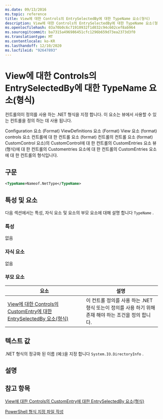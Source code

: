 ```yaml
---
ms.date: 09/13/2016
ms.topic: reference
title: View에 대한 Controls의 EntrySelectedBy에 대한 TypeName 요소(형식)
description: View에 대한 Controls의 EntrySelectedBy에 대한 TypeName 요소(형식)
ms.openlocfilehash: 03a70b0c6c71910932f1d032c94c602cef8ab964
ms.sourcegitcommit: ba7315a496986451cfc1296b659d73ea2373d3f0
ms.translationtype: MT
ms.contentlocale: ko-KR
ms.lasthandoff: 12/10/2020
ms.locfileid: "92647893"
---
```

# <a name="typename-element-for-entryselectedby-for-controls-for-view-format"></a>View에 대한 Controls의 EntrySelectedBy에 대한 TypeName 요소(형식)

컨트롤의이 정의를 사용 하는 .NET 형식을 지정 합니다. 이 요소는 뷰에서 사용할 수 있는 컨트롤을 정의 하는 데 사용 됩니다.

Configuration 요소 (Format) ViewDefinitions 요소 (Format) View 요소 (format) controls 요소 컨트롤에 대 한 컨트롤 요소 (format) 컨트롤의 컨트롤 요소 (format) CustomControl 요소)의 CustomControl에 대 한 컨트롤의 CustomEntries 요소 뷰 (형식)에 대 한 컨트롤의 Customentries 요소에 대 한 컨트롤의 CustomEntries 요소에 대 한 컨트롤의 형식입니다.

## <a name="syntax"></a>구문

```xml
<TypeName>Nameof.NetType</TypeName>

```

## <a name="attributes-and-elements"></a>특성 및 요소

다음 섹션에서는 특성, 자식 요소 및 요소의 부모 요소에 대해 설명 합니다 `TypeName` .

### <a name="attributes"></a>특성

없음

### <a name="child-elements"></a>자식 요소

없음

### <a name="parent-elements"></a>부모 요소

|요소|설명|
|-------------|-----------------|
|[View에 대한 Controls의 CustomEntry에 대한 EntrySelectedBy 요소(형식)](./entryselectedby-element-for-customentry-for-controls-for-view-format.md)|이 컨트롤 정의를 사용 하는 .NET 형식 또는이 정의를 사용 하기 위해 존재 해야 하는 조건을 정의 합니다.|

## <a name="text-value"></a>텍스트 값

.NET 형식의 정규화 된 이름 (예:)을 지정 합니다 `System.IO.DirectoryInfo` .

## <a name="remarks"></a>설명

## <a name="see-also"></a>참고 항목

[View에 대한 Controls의 CustomEntry에 대한 EntrySelectedBy 요소(형식)](./entryselectedby-element-for-customentry-for-controls-for-view-format.md)

[PowerShell 형식 지정 파일 작성](./writing-a-powershell-formatting-file.md)

